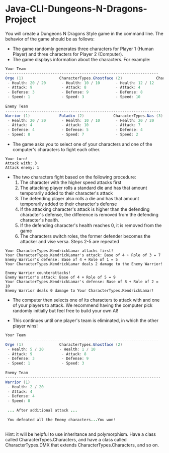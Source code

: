 # Java-CLI-Dungeons-N-Dragons-Project




You will create a Dungeons N Dragons Style game in the command line. The behavior of the game should be as follows:

* The game randomly generates three characters for Player 1 (Human Player) and three characters for Player 2 (Computer).
* The game displays information about the characters. For example:
```java
Your Team
--------------------------------------------------------------------
Orge (1)                CharacterTypes.Ghostface (2)               CharacterTypes.KendrickLamar (3)      
 - Health: 20 / 20       - Health: 10 / 10       - Health: 12 / 12
 - Attack: 9             - Attack: 8             - Attack: 4
 - Defense: 3            - Defense: 9            - Defense: 8
 - Speed: 1              - Speed: 3              - Speed: 10
 
Enemy Team
---------------------------------------------------------------------
Warrior (1)             Paladin (2)             CharacterTypes.Nas (3)      
 - Health: 20 / 20       - Health: 10 / 10       - Health: 20 / 20
 - Attack: 4             - Attack: 10            - Attack: 7
 - Defense: 4            - Defense: 5            - Defense: 4
 - Speed: 8              - Speed: 7              - Speed: 2
```
* The game asks you to select one of your characters and one of the computer's characters to fight each other.
```text
Your turn!
Attack with: 3
Attack enemy: 1
```
* The two characters fight based on the following procedure:
  1. The character with the higher speed attacks first
  2. The attacking player rolls a standard die and has that amount temporarily added to their character's attack
  3. The defending player also rolls a die and has that amount temporarily added to their character's defense
  4. If the attacking character's attack is higher than the defending character's defense, the difference is removed from the defending character's health.
  5. If the defending character's health reaches 0, it is removed from the game
  6. The characters switch roles, the former defender becomes the attacker and vise versa. Steps 2-5 are repeated

```text
Your CharacterTypes.KendrickLamar attacks first!
Your CharacterTypes.KendrickLamar's attack: Base of 4 + Role of 3 = 7
Enemy Warrior's defense: Base of 4 + Role of 1 = 5
Your CharacterTypes.KendrickLamar deals 2 damage to the Enemy Warrior!

Enemy Warrior counterattacks!
Enemy Warrior's attack: Base of 4 + Role of 5 = 9
Your CharacterTypes.KendrickLamar's defense: Base of 8 + Role of 2 = 10
Enemy Warrior deals 0 damage to Your CharacterTypes.KendrickLamar!
```
* The computer then selects one of its characters to attack with and one of your players to attack. We recommend having the computer pick randomly initially but feel free to build your own AI!

* This continues until one player's team is eliminated, in which the other player wins!
```java
Your Team
--------------------------------------------------------------------
Orge (1)                CharacterTypes.Ghostface (2)               
 - Health: 5 / 20       - Health: 1 / 10      
 - Attack: 9             - Attack: 8         
 - Defense: 3            - Defense: 9          
 - Speed: 1              - Speed: 3      
 
Enemy Team
---------------------------------------------------------------------
Warrior (1)          
 - Health: 2 / 20   
 - Attack: 4        
 - Defense: 4        
 - Speed: 8
 
 ... After additional attack ...
 
 You defeated all the Enemy characters...You won!
 
```

Hint: it will be helpful to use inheritance and polymorphism. Have a class called CharacterTypes.Characters, and have a class called CharacterTypes.DMX that extends CharacterTypes.Characters, and so on.
